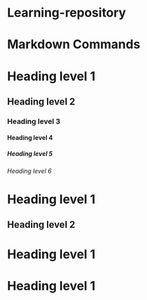 # Learning-repository

# Markdown Commands

# Heading level 1
## Heading level 2
### Heading level 3
#### Heading level 4
##### Heading level 5
###### Heading level 6


Heading level 1
=================

Heading level 2
----------------

# Heading level 1
Heading level 1
=================
